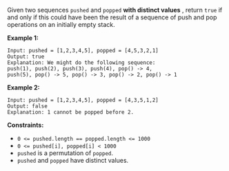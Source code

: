 Given two sequences `pushed` and `popped`  **with distinct values** , return
`true` if and only if this could have been the result of a sequence of push
and pop operations on an initially empty stack.



**Example 1:**

    
    
    Input: pushed = [1,2,3,4,5], popped = [4,5,3,2,1]
    Output: true
    Explanation: We might do the following sequence:
    push(1), push(2), push(3), push(4), pop() -> 4,
    push(5), pop() -> 5, pop() -> 3, pop() -> 2, pop() -> 1
    

**Example 2:**

    
    
    Input: pushed = [1,2,3,4,5], popped = [4,3,5,1,2]
    Output: false
    Explanation: 1 cannot be popped before 2.
    



**Constraints:**

  * `0 <= pushed.length == popped.length <= 1000`
  * `0 <= pushed[i], popped[i] < 1000`
  * `pushed` is a permutation of `popped`.
  * `pushed` and `popped` have distinct values.

